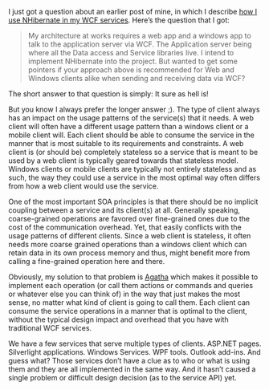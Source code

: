 <p>I just got a question about an earlier post of mine, in which I describe <a href="/blog/2009/12/using-nhibernate-in-your-service-layer" target="_blank">how I use NHibernate in my WCF services</a>. Here’s the question that I got:</p>  <blockquote>   <p>My architecture at works requires a web app and a windows app to talk to the application server via WCF. The Application server being where all the Data access and Service libraries live. I intend to implement NHibernate into the project. But wanted to get some pointers if your approach above is recommended for Web and Windows clients alike when sending and receiving data via WCF?</p> </blockquote>  <p>The short answer to that question is simply: It sure as hell is!</p>  <p>But you know I always prefer the longer answer ;). The type of client always has an impact on the usage patterns of the service(s) that it needs. A web client will often have a different usage pattern than a windows client or a mobile client will. Each client should be able to consume the service in the manner that is most suitable to its requirements and constraints. A web client is (or should be) completely stateless so a service that is meant to be used by a web client is typically geared towards that stateless model. Windows clients or mobile clients are typically not entirely stateless and as such, the way they could use a service in the most optimal way often differs from how a web client would use the service.</p>  <p>One of the most important SOA principles is that there should be no implicit coupling between a service and its client(s) at all. Generally speaking, coarse-grained operations are favored over fine-grained ones due to the cost of the communication overhead. Yet, that easily conflicts with the usage patterns of different clients. Since a web client is stateless, it often needs more coarse grained operations than a windows client which can retain data in its own process memory and thus, might benefit more from calling a fine-grained operation here and there.</p>  <p>Obviously, my solution to that problem is <a href="http://code.google.com/p/agatha-rrsl/" target="_blank">Agatha</a> which makes it possible to implement each operation (or call them actions or commands and queries or whatever else you can think of) in the way that just makes the most sense, no matter what kind of client is going to call them. Each client can consume the service operations in a manner that is optimal to the client, without the typical design impact and overhead that you have with traditional WCF services.</p>  <p>We have a few services that serve multiple types of clients. ASP.NET pages. Silverlight applications. Windows Services. WPF tools. Outlook add-ins. And guess what? Those services don’t have a clue as to who or what is using them and they are all implemented in the same way. And it hasn’t caused a single problem or difficult design decision (as to the service API) yet. </p>